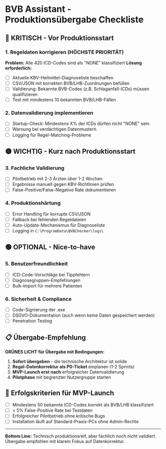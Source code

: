# BVB Assistant - Produktionsübergabe Checkliste

## 🔴 KRITISCH - Vor Produktionsstart

### 1. Regeldaten korrigieren (HÖCHSTE PRIORITÄT)
**Problem:** Alle 420 ICD-Codes sind als "NONE" klassifiziert
**Lösung erforderlich:**
- [ ] Aktuelle KBV-Heilmittel-Diagnoseliste beschaffen
- [ ] CSV/JSON mit korrekten BVB/LHB-Zuordnungen befüllen  
- [ ] Validierung: Bekannte BVB-Codes (z.B. Schlaganfall-ICDs) müssen qualifizieren
- [ ] Test mit mindestens 10 bekannten BVB/LHB-Fällen

### 2. Datenvalidierung implementieren
- [ ] Startup-Check: Mindestens X% der ICDs dürfen nicht "NONE" sein
- [ ] Warnung bei verdächtigen Datenmustern
- [ ] Logging für Regel-Matching-Probleme

## 🟡 WICHTIG - Kurz nach Produktionsstart

### 3. Fachliche Validierung
- [ ] Pilotbetrieb mit 2-3 Ärzten über 1-2 Wochen
- [ ] Ergebnisse manuell gegen KBV-Richtlinien prüfen
- [ ] False-Positive/False-Negative Rate dokumentieren

### 4. Produktionshärtung
- [ ] Error Handling für korrupte CSV/JSON
- [ ] Fallback bei fehlenden Regeldateien
- [ ] Auto-Update-Mechanismus für Diagnoseliste
- [ ] Logging in `C:\ProgramData\BVBChecker\logs\`

## 🟢 OPTIONAL - Nice-to-have

### 5. Benutzerfreundlichkeit
- [ ] ICD-Code-Vorschläge bei Tippfehlern
- [ ] Diagnosegruppen-Empfehlungen
- [ ] Bulk-Import für mehrere Patienten

### 6. Sicherheit & Compliance  
- [ ] Code-Signierung der .exe
- [ ] DSGVO-Dokumentation (auch wenn keine Daten gespeichert werden)
- [ ] Penetration Testing

## 📋 Übergabe-Empfehlung

**GRÜNES LICHT für Übergabe mit Bedingungen:**

1. **Sofort übergeben** - die technische Architektur ist solide
2. **Regel-Datenkorrektur als P0-Ticket** einplanen (1-2 Sprints)  
3. **MVP-Launch erst nach** erfolgreicher Datenvalidierung
4. **Pilotphase** mit begrenzter Nutzergruppe starten

## 🎯 Erfolgskriterien für MVP-Launch

- [ ] Mindestens 50 bekannte ICD-Codes korrekt als BVB/LHB klassifiziert
- [ ] < 5% False-Positive Rate bei Testdaten  
- [ ] Erfolgreicher Pilotbetrieb ohne kritische Bugs
- [ ] Installation läuft auf Standard-Praxis-PCs ohne Admin-Rechte

---

**Bottom Line:** Technisch produktionsreif, aber fachlich noch nicht validiert. Übergabe empfohlen mit klarem Fokus auf Datenkorrektur.